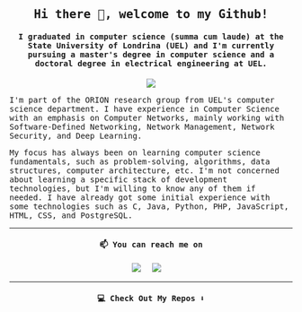 <h2 align="center"><samp> Hi there 👋, welcome to my Github! </samp></h2>
<h4 align="center"><samp>I graduated in computer science (summa cum laude) at the State University of Londrina (UEL) and I'm currently pursuing a master's degree in computer science and a doctoral degree in electrical engineering at UEL.</samp></h4>

<p align="center">
  <img src="./gifs/gif1.gif">
</p>


<p>
  <samp>
I'm part of the ORION research group from UEL's computer science department. I have experience in Computer Science with an emphasis on Computer Networks, mainly working with Software-Defined Networking, Network Management, Network Security, and Deep Learning.
  </samp>
</p>

<p>
  <samp>
    My focus has always been on learning computer science fundamentals, such as problem-solving, algorithms, data structures, computer architecture, etc. I'm not concerned about learning a specific stack     of development technologies, but I'm willing to know any of them if needed. I have already got some initial experience with some technologies such as C, Java, Python, PHP, JavaScript, HTML, CSS, and     PostgreSQL.
  </samp>
</p>



<hr>

<h4 align="center">   
  <samp>
   📫 You can reach me on
  </samp>
</h4>

<p align="center">
    <a target="_blank"href="https://www.linkedin.com/in/vitor-gs-ruffo/?locale=en_US"><img src="https://img.shields.io/badge/linkedin-%230077B5.svg?&style=for-the-badge&logo=linkedin&logoColor=white" /></a>&nbsp;&nbsp;&nbsp;&nbsp;
  <a href="mailto:vitor.gs.ruffo@gmail.com?subject=Hello%20Vitor,%20I%20found%20you%20on%20Github"><img src="https://img.shields.io/badge/gmail-%23D14836.svg?&style=for-the-badge&logo=gmail&logoColor=white" /></a>&nbsp;&nbsp;&nbsp;&nbsp;
</p>



  


<hr>

<h4 align="center">   
  <samp>
    💻 Check Out My Repos ⬇️
  </samp>
</h4>
